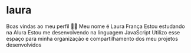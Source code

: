 # laura
Boas vindas ao meu perfil 💙💙
Meu nome é Laura França
Estou estudando na Alura
Estou me desenvolvendo na linguagem JavaScript
Utilizo esse espaço para minha organização e compartilhamento dos meu projetos desenvolvidos
